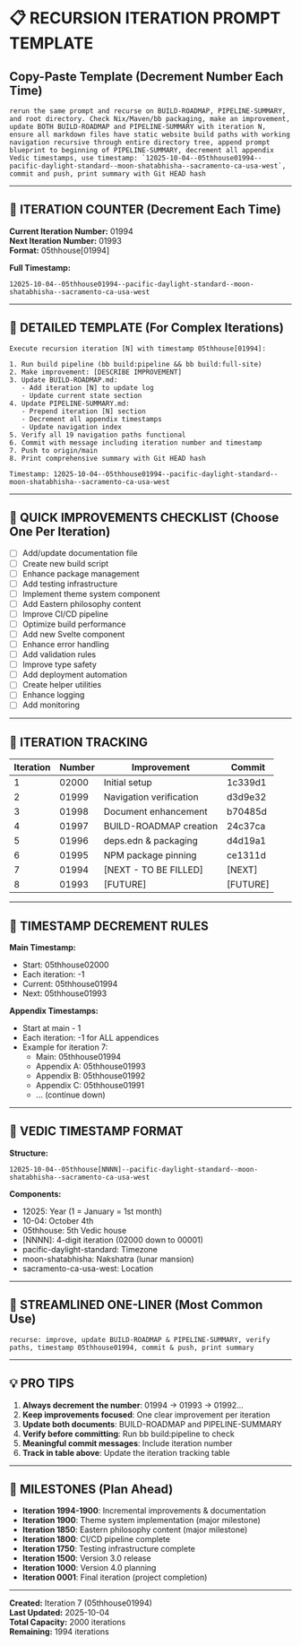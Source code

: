 # 📋 RECURSION ITERATION PROMPT TEMPLATE

## Copy-Paste Template (Decrement Number Each Time)

```
rerun the same prompt and recurse on BUILD-ROADMAP, PIPELINE-SUMMARY, and root directory. Check Nix/Maven/bb packaging, make an improvement, update BOTH BUILD-ROADMAP and PIPELINE-SUMMARY with iteration N, ensure all markdown files have static website build paths with working navigation recursive through entire directory tree, append prompt blueprint to beginning of PIPELINE-SUMMARY, decrement all appendix Vedic timestamps, use timestamp: `12025-10-04--05thhouse01994--pacific-daylight-standard--moon-shatabhisha--sacramento-ca-usa-west`, commit and push, print summary with Git HEAD hash
```

---

## 🔢 ITERATION COUNTER (Decrement Each Time)

**Current Iteration Number:** 01994  
**Next Iteration Number:** 01993  
**Format:** 05thhouse[01994]

**Full Timestamp:**
```
12025-10-04--05thhouse01994--pacific-daylight-standard--moon-shatabhisha--sacramento-ca-usa-west
```

---

## 📝 DETAILED TEMPLATE (For Complex Iterations)

```
Execute recursion iteration [N] with timestamp 05thhouse[01994]:

1. Run build pipeline (bb build:pipeline && bb build:full-site)
2. Make improvement: [DESCRIBE IMPROVEMENT]
3. Update BUILD-ROADMAP.md:
   - Add iteration [N] to update log
   - Update current state section
4. Update PIPELINE-SUMMARY.md:
   - Prepend iteration [N] section
   - Decrement all appendix timestamps
   - Update navigation index
5. Verify all 19 navigation paths functional
6. Commit with message including iteration number and timestamp
7. Push to origin/main
8. Print comprehensive summary with Git HEAD hash

Timestamp: 12025-10-04--05thhouse01994--pacific-daylight-standard--moon-shatabhisha--sacramento-ca-usa-west
```

---

## 🎯 QUICK IMPROVEMENTS CHECKLIST (Choose One Per Iteration)

- [ ] Add/update documentation file
- [ ] Create new build script
- [ ] Enhance package management
- [ ] Add testing infrastructure
- [ ] Implement theme system component
- [ ] Add Eastern philosophy content
- [ ] Improve CI/CD pipeline
- [ ] Optimize build performance
- [ ] Add new Svelte component
- [ ] Enhance error handling
- [ ] Add validation rules
- [ ] Improve type safety
- [ ] Add deployment automation
- [ ] Create helper utilities
- [ ] Enhance logging
- [ ] Add monitoring

---

## 🔄 ITERATION TRACKING

| Iteration | Number  | Improvement                          | Commit   |
|-----------|---------|--------------------------------------|----------|
| 1         | 02000   | Initial setup                        | 1c339d1  |
| 2         | 01999   | Navigation verification              | d3d9e32  |
| 3         | 01998   | Document enhancement                 | b70485d  |
| 4         | 01997   | BUILD-ROADMAP creation               | 24c37ca  |
| 5         | 01996   | deps.edn & packaging                 | d4d19a1  |
| 6         | 01995   | NPM package pinning                  | ce1311d  |
| 7         | 01994   | [NEXT - TO BE FILLED]                | [NEXT]   |
| 8         | 01993   | [FUTURE]                             | [FUTURE] |

---

## 📐 TIMESTAMP DECREMENT RULES

**Main Timestamp:**
- Start: 05thhouse02000
- Each iteration: -1
- Current: 05thhouse01994
- Next: 05thhouse01993

**Appendix Timestamps:**
- Start at main - 1
- Each iteration: -1 for ALL appendices
- Example for iteration 7:
  - Main: 05thhouse01994
  - Appendix A: 05thhouse01993
  - Appendix B: 05thhouse01992
  - Appendix C: 05thhouse01991
  - ... (continue down)

---

## 🎨 VEDIC TIMESTAMP FORMAT

**Structure:**
```
12025-10-04--05thhouse[NNNN]--pacific-daylight-standard--moon-shatabhisha--sacramento-ca-usa-west
```

**Components:**
- 12025: Year (1 = January = 1st month)
- 10-04: October 4th
- 05thhouse: 5th Vedic house
- [NNNN]: 4-digit iteration (02000 down to 00001)
- pacific-daylight-standard: Timezone
- moon-shatabhisha: Nakshatra (lunar mansion)
- sacramento-ca-usa-west: Location

---

## 🚀 STREAMLINED ONE-LINER (Most Common Use)

```
recurse: improve, update BUILD-ROADMAP & PIPELINE-SUMMARY, verify paths, timestamp 05thhouse01994, commit & push, print summary
```

---

## 💡 PRO TIPS

1. **Always decrement the number**: 01994 → 01993 → 01992...
2. **Keep improvements focused**: One clear improvement per iteration
3. **Update both documents**: BUILD-ROADMAP and PIPELINE-SUMMARY
4. **Verify before committing**: Run bb build:pipeline to check
5. **Meaningful commit messages**: Include iteration number
6. **Track in table above**: Update the iteration tracking table

---

## 🔮 MILESTONES (Plan Ahead)

- **Iteration 1994-1900**: Incremental improvements & documentation
- **Iteration 1900**: Theme system implementation (major milestone)
- **Iteration 1850**: Eastern philosophy content (major milestone)
- **Iteration 1800**: CI/CD pipeline complete
- **Iteration 1750**: Testing infrastructure complete
- **Iteration 1500**: Version 3.0 release
- **Iteration 1000**: Version 4.0 planning
- **Iteration 0001**: Final iteration (project completion)

---

**Created:** Iteration 7 (05thhouse01994)  
**Last Updated:** 2025-10-04  
**Total Capacity:** 2000 iterations  
**Remaining:** 1994 iterations

